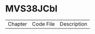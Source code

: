 # MVS38JCbl

<table>
  <tr>
    <td>
      Chapter
    </td>
    <td>
    Code File
    </td>
    <td>
      Description
    </td>
  </tr>
 </table> 
 